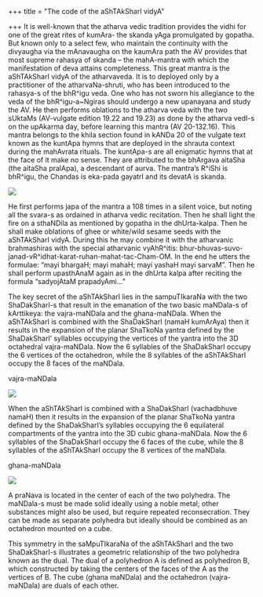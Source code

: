 +++
title = "The code of the aShTAkSharI vidyA"

+++
It is well-known that the atharva vedic tradition provides the vidhi for
one of the great rites of kumAra- the skanda yAga promulgated by
gopatha. But known only to a select few, who maintain the continuity
with the divyaugha via the mAnavaugha on the kaumAra path the AV
provides that most supreme rahasya of skanda – the mahA-mantra with
which the manifestation of deva attains completeness. This great mantra
is the aShTAkSharI vidyA of the atharvaveda. It is to deployed only by a
practitioner of the atharvaNa-shruti, who has been introduced to the
rahasya-s of the bhR^igu veda. One who has not sworn his allegiance to
the veda of the bhR^igu-a\~Ngiras should undergo a new upanayana and
study the AV. He then performs oblations to the atharva veda with the
two sUktaMs (AV-vulgate edition 19.22 and 19.23) as done by the atharva
vedI-s on the upAkarma day, before learning this mantra (AV 20-132.16).
This mantra belongs to the khila section found in kANDa 20 of the
vulgate text known as the kuntApa hymns that are deployed in the shrauta
context during the mahAvrata rituals. The kuntApa-s are all enigmatic
hymns that at the face of it make no sense. They are attributed to the
bhArgava aitaSha (the aitaSha pralApa), a descendant of aurva. The
mantra’s R^iShi is bhR^igu, the Chandas is eka-pada gayatrI and its
devatA is skanda.

[![](https://i0.wp.com/bp2.blogger.com/_ZhvcTTaaD_4/RlojOWWV1CI/AAAAAAAAAJU/3OQJcUttNwM/s320/av3.JPG)](http://bp2.blogger.com/_ZhvcTTaaD_4/RlojOWWV1CI/AAAAAAAAAJU/3OQJcUttNwM/s1600-h/av3.JPG)

He first performs japa of the mantra a 108 times in a silent voice, but
noting all the svara-s as ordained in atharva vedic recitation. Then he
shall light the fire on a sthaNDila as mentioned by gopatha in the
dhUrta-kalpa. Then he shall make oblations of ghee or white/wild sesame
seeds with the aShTAkSharI vidyA. During this he may combine it with the
atharvanic brahmashiras with the special atharvanic vyAhR^itis:
bhur-bhuvas-suvo-janad-vR^idhat-karat-ruhan-mahat-tac-Cham-OM. In the
end he utters the formulae: “mayi bhargaH; mayi mahaH; mayi yashaH mayi
sarvaM”. Then he shall perform upasthAnaM again as in the dhUrta kalpa
after reciting the formula “sadyojAtaM prapadyAmi…”

The key secret of the aShTAkSharI lies in the sampuTIkaraNa with the two
ShaDakSharI-s that result in the emanation of the two basic maNDala-s of
kArttikeya: the vajra-maNDala and the ghana-maNDala. When the
aShTAkSharI is combined with the ShaDakSharI (namaH kumArAya) then it
results in the expansion of the planar ShaTkoNa yantra defined by the
ShaDakSharI’ syllables occupying the vertices of the yantra into the 3D
octahedral vajra-maNDala. Now the 6 syllables of the ShaDakSharI occupy
the 6 vertices of the octahedron, while the 8 syllables of the
aShTAkSharI occupy the 8 faces of the maNDala.

vajra-maNDala

[![](https://i2.wp.com/bp0.blogger.com/_ZhvcTTaaD_4/Rlokc2WV1DI/AAAAAAAAAJc/3uv4WY_zPig/s320/av1.JPG)](http://bp0.blogger.com/_ZhvcTTaaD_4/Rlokc2WV1DI/AAAAAAAAAJc/3uv4WY_zPig/s1600-h/av1.JPG)

When the aShTAkSharI is combined with a ShaDakSharI (vachadbhuve namaH)
then it results in the expansion of the planar ShaTkoNa yantra defined
by the ShaDakSharI’s syllables occupying the 6 equilateral compartments
of the yantra into the 3D cubic ghana-maNDala. Now the 6 syllables of
the ShaDakSharI occupy the 6 faces of the cube, while the 8 syllables of
the aShTAkSharI occupy the 8 vertices of the maNDala.

ghana-maNDala

[![](https://i1.wp.com/bp1.blogger.com/_ZhvcTTaaD_4/RlokdGWV1EI/AAAAAAAAAJk/JYXlp3uTbWs/s320/av2.JPG)](http://bp1.blogger.com/_ZhvcTTaaD_4/RlokdGWV1EI/AAAAAAAAAJk/JYXlp3uTbWs/s1600-h/av2.JPG)

A praNava is located in the center of each of the two polyhedra. The
maNDala-s must be made solid ideally using a noble metal; other
substances might also be used, but require repeated reconsecration. They
can be made as separate polyhedra but ideally should be combined as an
octahedron mounted on a cube.

This symmetry in the saMpuTIkaraNa of the aShTAkSharI and the two
ShaDakSharI-s illustrates a geometric relationship of the two polyhedra
known as the dual. The dual of a polyhedron A is defined as polyhedron
B, which constructed by taking the centers of the faces of the A as the
vertices of B. The cube (ghana maNDala) and the octahedron
(vajra-maNDala) are duals of each other.
